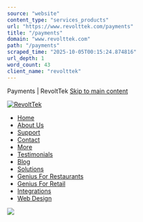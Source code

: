 ```yaml
---
source: "website"
content_type: "services_products"
url: "https://www.revolttek.com/payments"
title: "/payments"
domain: "www.revolttek.com"
path: "/payments"
scraped_time: "2025-10-05T00:15:24.874816"
url_depth: 1
word_count: 43
client_name: "revolttek"
---
```


Payments | RevoltTek   [Skip to main content](#thememaincontent)

[![RevoltTek ](/files/revolt-tek-logo-redonwhite.png)](/ "Logo")

*   [Home](/)
*   [About Us](/about-us)
*   [Support](/support)
*   [Contact](/contact)
*   [More](javascript:;)
*   [Testimonials](/testimonials)
*   [Blog](/blogs)
*   [Solutions](javascript:;)
*   [Genius For Restaurants](/genius-for-restaurants)
*   [Genius For Retail](/genius-for-retail)
*   [Integrations](/integrations)
*   [Web Design](/web-design)

![](/files/revolt-tek-logo-redonwhite.png)

[](https://www.linkedin.com/in/joe-costanzo-79639325)[](https://m.facebook.com/revolttek/)[](https://www.youtube.com/@revolttek7496)[](https://www.instagram.com/revolt.tek)

[](https://www.linkedin.com/in/joe-costanzo-79639325)[](https://m.facebook.com/revolttek/)[](https://www.youtube.com/@revolttek7496)[](https://www.instagram.com/revolt.tek)